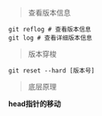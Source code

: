 > 查看版本信息

```git
git reflog # 查看版本信息
git log # 查看详细版本信息
```

> 版本穿梭

```git
git reset --hard [版本号]
```

> 底层原理

**head指针的移动**
